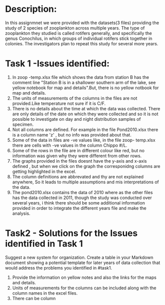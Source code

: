 # Description:
In this assignmnet we were provided with the datasets(3 files) providing the study of 2 species of zooplankton across multiple years.
The type of zooplankton they studied is called rotifers generally, and specifically the genus Conochilus, in which groups of individual
rotifers stick together in colonies. The investigators plan to repeat this study for several more years.

# Task 1 -Issues identified:
1.  In zoop -temp.xlsx file which shows the data from station B has the comment line "Station B is in a shallower southern arm of the lake,
see yellow notebook for map and details".But, there is no yellow notbook for map and details.  
2. The units of measurements of the columns in the files are not provided.Like temperature not sure if it is C/F.
3. There is no details about the time at which the data was collected. There are only details of the date on which they were collected and 
so it is not possible to investigate on day and night distribution samples of specimen.
4. Not all columns are defined. For example in the file Pond2010.xlsx there is a column name 'z' , but no info was provided about that.
5. Some of the data in files are -ve values like, in the file zoop- temp.xlsx there are cells with -ve values in the column Chippo #/L.
6. Some of the rows in the file are in different colour like red, but no information was given why they were different from other rows.
7. The graphs provided in the files doesnt have the y-axis and x-axis defined , but when we click on the graph the corresponidng columns are getting highlighted in the excel.
8. The column definitions are abbrevated and thy are not explained anywhere, So it leads to multiple assumptions and mis interpretations of the data.
9. The pond2010.xlsx contains the data of 2010 where as the other files has the data collected in 2011, though the study was conducted over several years, i think there should be some additional information provided in order to integrate the different years file and make the analysis.

# Task2 - Solutions for the Issues identified in Task 1
Suggest a new system for organization. Create a table in your Markdown document showing a potential template for later years of data collection that would address the problems you identified in #task1. 

1. Provide the information on yellow notes and also the links for the maps and details.
2. Units of measurements for the columns can  be included along with the column names in the excel files.
3. There can be column 
